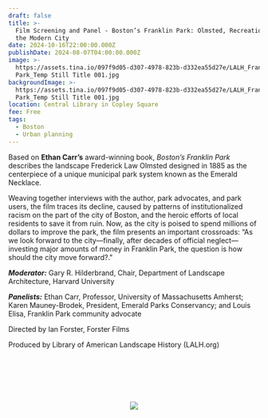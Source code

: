 ```yaml
---
draft: false
title: >-
  Film Screening and Panel - Boston’s Franklin Park: Olmsted, Recreation, and
  the Modern City
date: 2024-10-16T22:00:00.000Z
publishDate: 2024-08-07T04:00:00.000Z
image: >-
  https://assets.tina.io/097f9d05-d307-4978-823b-d332ea55d27e/LALH_Franklin
  Park_Temp Still Title 001.jpg
backgroundImage: >-
  https://assets.tina.io/097f9d05-d307-4978-823b-d332ea55d27e/LALH_Franklin
  Park_Temp Still Title 001.jpg
location: Central Library in Copley Square
fee: Free
tags:
  - Boston
  - Urban planning
---
```


Based on **Ethan Carr’s** award-winning book, *Boston’s Franklin Park* describes the landscape Frederick Law Olmsted designed in 1885 as the centerpiece of a unique municipal park system known as the Emerald Necklace.

Weaving together interviews with the author, park advocates, and park users, the film traces its decline, caused by patterns of institutionalized racism on the part of the city of Boston, and the heroic efforts of local residents to save it from ruin. Now, as the city is poised to spend millions of dollars to improve the park, the film presents an important crossroads: “As we look forward to the city—finally, after decades of official neglect—investing major amounts of money in Franklin Park, the question is how should the city move forward?."

***Moderator:*** Gary R. Hilderbrand, Chair, Department of Landscape Architecture, Harvard University

***Panelists:*** Ethan Carr, Professor, University of Massachusetts Amherst; Karen Mauney-Brodek, President, Emerald Parks Conservancy; and Louis Elisa, Franklin Park community advocate

Directed by Ian Forster, Forster Films

Produced by Library of American Landscape History (LALH.org)

<link href="https://widgets.ticketleap.com/v2/widget.css" media="screen" rel="stylesheet" type="text/css" /><script src="https://widgets.ticketleap.com/v2/widget.js" type="text/javascript"></script><div id="tl-widget-wrapper-086cd61c-41bc-4ab8-8d1f-b1e9a891aa4f"><script type="text/javascript">tl_widget.update_widget("https://bplmaps.ticketleap.com/widget/v2/", "086cd61c-41bc-4ab8-8d1f-b1e9a891aa4f", "events=bostons-franklin-park-olmsted-recreation-and-the-modern-city&accent_color=#054571");</script><!--[if IE 6]><div style="display:none"><![endif]--><div style="width: 100%; display: table; height: 200px;"><div style="display: table-cell; vertical-align: middle; text-align: center;"><img src="https://widgets.ticketleap.com/v2/loading.gif" /></div></div><!--[if IE 6]></div><![endif]--></div><input type="hidden" id="tl-affiliate-url-086cd61c-41bc-4ab8-8d1f-b1e9a891aa4f" name="tl-affiliate-url-086cd61c-41bc-4ab8-8d1f-b1e9a891aa4f" value="https://www.ticketleap.com/solutions/sell-tickets-online?rc=WIDGET-STO"><input type="hidden" id="tl-show-event-name-086cd61c-41bc-4ab8-8d1f-b1e9a891aa4f" name="tl-show-event-name-086cd61c-41bc-4ab8-8d1f-b1e9a891aa4f" value="true"><input type="hidden" id="tl-show-event-location-086cd61c-41bc-4ab8-8d1f-b1e9a891aa4f" name="tl-show-event-location-086cd61c-41bc-4ab8-8d1f-b1e9a891aa4f" value="true"><input type="hidden" id="tl-show-event-dates-086cd61c-41bc-4ab8-8d1f-b1e9a891aa4f" name="tl-show-event-dates-086cd61c-41bc-4ab8-8d1f-b1e9a891aa4f" value="true">
